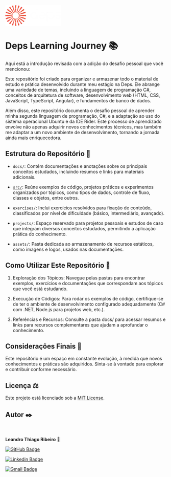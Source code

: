 ![Logo do Projeto](assets/logo-deps-white.webp) 

# Deps Learning Journey 📚


Aqui está a introdução revisada com a adição do desafio pessoal que você mencionou:

Este repositório foi criado para organizar e armazenar todo o material de estudo e prática desenvolvido durante meu estágio na Deps. Ele abrange uma variedade de temas, incluindo a linguagem de programação C#, conceitos de arquitetura de software, desenvolvimento web (HTML, CSS, JavaScript, TypeScript, Angular), e fundamentos de banco de dados.

Além disso, este repositório documenta o desafio pessoal de aprender minha segunda linguagem de programação, C#, e a adaptação ao uso do sistema operacional Ubuntu e da IDE Rider. Este processo de aprendizado envolve não apenas adquirir novos conhecimentos técnicos, mas também me adaptar a um novo ambiente de desenvolvimento, tornando a jornada ainda mais enriquecedora.
## Estrutura do Repositório 📁

 - `docs/`: Contém documentações e anotações sobre os principais conceitos estudados, incluindo resumos e links para materiais adicionais.


 - [`src/`](src): Reúne exemplos de código, projetos práticos e experimentos organizados por tópicos, como tipos de dados, controle de fluxo, classes e objetos, entre outros.


 - `exercises/`: Inclui exercícios resolvidos para fixação de conteúdo, classificados por nível de dificuldade (básico, intermediário, avançado).


 - `projects/`: Espaço reservado para projetos pessoais e estudos de caso que integram diversos conceitos estudados, permitindo a aplicação prática do conhecimento.


 - `assets/`: Pasta dedicada ao armazenamento de recursos estáticos, como imagens e logos, usados nas documentações.

## Como Utilizar Este Repositório 🧭


1. Exploração dos Tópicos: Navegue pelas pastas para encontrar exemplos, exercícios e documentações que correspondam aos tópicos que você está estudando.


2. Execução de Códigos: Para rodar os exemplos de código, certifique-se de ter o ambiente de desenvolvimento configurado adequadamente (C# com .NET, Node.js para projetos web, etc.).


3. Referências e Recursos: Consulte a pasta docs/ para acessar resumos e links para recursos complementares que ajudam a aprofundar o conhecimento.

## Considerações Finais 📝

Este repositório é um espaço em constante evolução, à medida que novos conhecimentos e práticas são adquiridos. Sinta-se à vontade para explorar e contribuir conforme necessário.

## Licença ⚖️

Este projeto está licenciado sob a [MIT License](LICENSE).

## Autor ✒️

 <img style="border-radius: 50%;" src="https://avatars.githubusercontent.com/u/111009157?s=400&u=ccf989df0bb9cf41495186f2bc0564c1b03b0d4e&v=4" width="100px;" alt=""/>

**Leandro Thiago Ribeiro** 👋

[![GitHub Badge](https://img.shields.io/badge/-LeandroTRibeiro-black?style=flat-square&logo=GitHub&logoColor=white&link=https://github.com/LeandroTRibeiro)](https://github.com/LeandroTRibeiro)

[![Linkedin Badge](https://img.shields.io/badge/-LeandroRibeiro-blue?style=flat-square&logo=Linkedin&logoColor=white&link=https://www.linkedin.com/in/ribeiro-leandro/)](https://www.linkedin.com/in/ribeiro-leandro/)

[![Gmail Badge](https://img.shields.io/badge/-leandrothiago_ribeiro@hotmail.com-c14438?style=flat-square&logo=Gmail&logoColor=white&link=mailto:leandrothiago_ribeiro@hotmail.com)](mailto:leandrothiago_ribeiro@hotmail.com)


